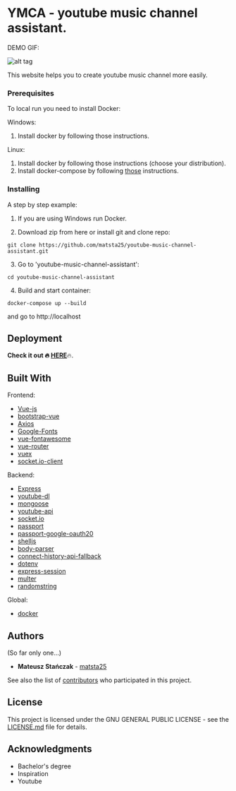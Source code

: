 # YMCA - youtube music channel assistant.

DEMO GIF:

<img src="https://github.com/matsta25/youtube-music-channel-assistant/blob/master/ymca-demogif.gif" alt="alt tag" style="max-width:100%;">

This website helps you to create youtube music channel more easily.

### Prerequisites

To local run you need to install Docker:

Windows:

1. Install docker by following <a herf="https://docs.docker.com/docker-for-windows/install/">those</a> instructions. 

Linux:

1. Install docker by following <a herf="https://docs.docker.com/install/linux/docker-ce/ubuntu/">those</a> instructions (choose your distribution). 
2. Install docker-compose by following <a href="https://docs.docker.com/compose/install/">those</a> instructions.

### Installing

A step by step example: 

1. If you are using Windows run Docker.

2. Download zip from here or install git and clone repo:

```
git clone https://github.com/matsta25/youtube-music-channel-assistant.git
```

3. Go to 'youtube-music-channel-assistant':

```
cd youtube-music-channel-assistant
```

4. Build and start container:

```
docker-compose up --build
```

and go to http://localhost

## Deployment

<b>Check it out :fire: [HERE](https://www.y-m-c-a.tk)</b>:fire:.

## Built With

Frontend:
* [Vue-js](https://vuejs.org/)
* [bootstrap-vue](https://bootstrap-vue.js.org/)
* [Axios](https://github.com/axios/axios)
* [Google-Fonts](https://fonts.google.com/) 
* [vue-fontawesome](https://github.com/FortAwesome/vue-fontawesome)
* [vue-router](https://github.com/vuejs/vue-router#readme)
* [vuex](https://github.com/vuejs/vuex#readme)
* [socket.io-client](https://github.com/MetinSeylan/Vue-Socket.io)

Backend:
* [Express](https://expressjs.com/) 
* [youtube-dl](https://rg3.github.io/youtube-dl/)
* [mongoose](https://mongoosejs.com/)
* [youtube-api](https://github.com/IonicaBizau/youtube-api)
* [socket.io](https://github.com/socketio/socket.io#readme)
* [passport](http://www.passportjs.org/)
* [passport-google-oauth20](https://github.com/jaredhanson/passport-google-oauth2#readme)
* [shelljs](https://github.com/shelljs/shelljs)
* [body-parser](https://github.com/expressjs/body-parser#readme)
* [connect-history-api-fallback](https://github.com/bripkens/connect-history-api-fallback#readme)
* [dotenv](https://github.com/motdotla/dotenv#readme)
* [express-session](https://github.com/expressjs/session#readme)
* [multer](https://github.com/expressjs/multer#readme)
* [randomstring](https://github.com/klughammer/node-randomstring)

Global:
* [docker](https://www.docker.com/)

## Authors

(So far only one...)

* **Mateusz Stańczak** - [matsta25](https://github.com/matsta25)

See also the list of [contributors](https://github.com/matsta25/youtube-music-channel-assistant/graphs/contributors) who participated in this project.

## License

This project is licensed under the  GNU GENERAL PUBLIC LICENSE - see the [LICENSE.md](https://github.com/matsta25/youtube-music-channel-assistant/blob/master/LICENSE) file for details.

## Acknowledgments

* Bachelor's degree
* Inspiration
* Youtube
